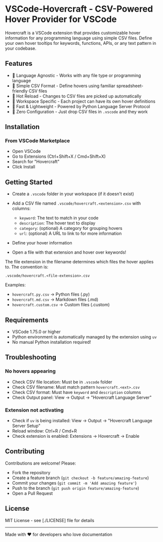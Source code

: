 # VSCode-Hovercraft - CSV-Powered Hover Provider for VSCode

Hovercraft is a VSCode extension that provides customizable hover information for any programming
language using simple CSV files. Define your own hover tooltips for keywords, functions, APIs, or
any text pattern in your codebase.

## Features

- 🎯 Language Agnostic - Works with any file type or programming language
- 📝 Simple CSV Format - Define hovers using familiar spreadsheet-friendly CSV files
- 🔄 Hot Reload - Changes to CSV files are picked up automatically
- 🏢 Workspace Specific - Each project can have its own hover definitions
- 🚀 Fast & Lightweight - Powered by Python Language Server Protocol
- 🔧 Zero Configuration - Just drop CSV files in `.vscode` and they work

## Installation

### From VSCode Marketplace

- Open VSCode
- Go to Extensions (Ctrl+Shift+X / Cmd+Shift+X)
- Search for "Hovercraft"
- Click Install

## Getting Started

- Create a `.vscode` folder in your workspace (if it doesn't exist)
- Add a CSV file named `.vscode/hovercraft.<extension>.csv` with columns:

  - `keyword`: The text to match in your code
  - `description`: The hover text to display
  - `category`: (optional) A category for grouping hovers
  - `url`: (optional) A URL to link to for more information

- Define your hover information
- Open a file with that extension and hover over keywords!

The file extension in the filename determines which files the hover applies to. The convention is:

```plaintext
.vscode/hovercraft.<file-extension>.csv
```

Examples:

- `hovercraft.py.csv` → Python files (.py)
- `hovercraft.md.csv` → Markdown files (.md)
- `hovercraft.custom.csv` → Custom files (.custom)

## Requirements

- VSCode 1.75.0 or higher
- Python environment is automatically managed by the extension using `uv`
- No manual Python installation required!

## Troubleshooting

### No hovers appearing

- Check CSV file location: Must be in `.vscode` folder
- Check CSV filename: Must match pattern `hovercraft.<ext>.csv`
- Check CSV format: Must have `keyword` and `description` columns
- Check Output panel: View → Output → "Hovercraft Language Server"

### Extension not activating

- Check if `uv` is being installed: View → Output → "Hovercraft Language Server Setup"
- Reload window: Ctrl+R / Cmd+R
- Check extension is enabled: Extensions → Hovercraft → Enable

## Contributing

Contributions are welcome! Please:

- Fork the repository
- Create a feature branch (`git checkout -b feature/amazing-feature`)
- Commit your changes (`git commit -m 'Add amazing feature'`)
- Push to the branch (`git push origin feature/amazing-feature`)
- Open a Pull Request

## License

MIT License - see [./LICENSE] file for details

---

Made with ❤️ for developers who love documentation
